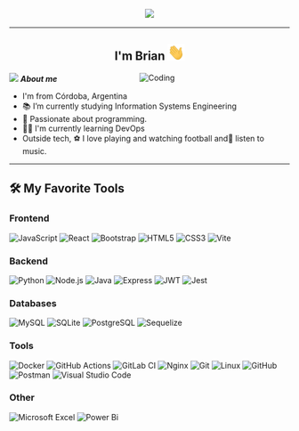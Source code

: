 <p align="center">
  <img src="https://miro.medium.com/max/2048/1*OohqW5DGh9CQS4hLY5FXzA.png" height="230"/>
</p>
<hr>
<div align="center">
<h2> I'm Brian <img src="https://github.com/ABSphreak/ABSphreak/blob/master/gifs/Hi.gif" width="30px"></h2>
</div>

<img align="right" alt="Coding" width="270" src="https://i.pinimg.com/originals/81/17/8b/81178b47a8598f0c81c4799f2cdd4057.gif">

<img src="https://media.giphy.com/media/ObNTw8Uzwy6KQ/giphy.gif" width="30px">&nbsp;***About me***

-  I'm from Córdoba, Argentina
- 📚  I’m currently studying Information Systems Engineering
- 👯 Passionate about programming.
- 💪🏼 I'm currently learning DevOps
- Outside tech, ⚽ I love playing and watching football and🎵 listen to music.

<hr>

## 🛠️ My Favorite Tools

### **Frontend**
![JavaScript](https://img.shields.io/badge/javascript-323330.svg?style=for-the-badge&logo=javascript&logoColor=F7DF1E)
![React](https://img.shields.io/badge/react-61DAFB.svg?style=for-the-badge&logo=react&logoColor=black)
![Bootstrap](https://img.shields.io/badge/bootstrap-563D7C.svg?style=for-the-badge&logo=bootstrap&logoColor=white)
![HTML5](https://img.shields.io/badge/html5-E34F26.svg?style=for-the-badge&logo=html5&logoColor=white)
![CSS3](https://img.shields.io/badge/css3-1572B6.svg?style=for-the-badge&logo=css3&logoColor=white)
![Vite](https://img.shields.io/badge/vite-646CFF.svg?style=for-the-badge&logo=vite&logoColor=white)

### **Backend**
![Python](https://img.shields.io/badge/python-3776AB.svg?style=for-the-badge&logo=python&logoColor=white)
![Node.js](https://img.shields.io/badge/node.js-339933.svg?style=for-the-badge&logo=node.js&logoColor=white)
![Java](https://img.shields.io/badge/java-%23ED8B00.svg?style=for-the-badge&logo=openjdk&logoColor=white)
![Express](https://img.shields.io/badge/express-000000.svg?style=for-the-badge&logo=express&logoColor=white)
![JWT](https://img.shields.io/badge/JWT-000000.svg?style=for-the-badge&logo=json-web-tokens&logoColor=white)
![Jest](https://img.shields.io/badge/-jest-%23C21325?style=for-the-badge&logo=jest&logoColor=white)

### **Databases**
![MySQL](https://img.shields.io/badge/mysql-4479A1.svg?style=for-the-badge&logo=mysql&logoColor=white)
![SQLite](https://img.shields.io/badge/sqlite-003B57.svg?style=for-the-badge&logo=sqlite&logoColor=white)
![PostgreSQL](https://img.shields.io/badge/postgresql-336791.svg?style=for-the-badge&logo=postgresql&logoColor=white)
![Sequelize](https://img.shields.io/badge/sequelize-52B0E7.svg?style=for-the-badge&logo=sequelize&logoColor=white)

### **Tools**
![Docker](https://img.shields.io/badge/docker-2496ED.svg?style=for-the-badge&logo=docker&logoColor=white)
![GitHub Actions](https://img.shields.io/badge/github%20actions-%232671E5.svg?style=for-the-badge&logo=githubactions&logoColor=white)
![GitLab CI](https://img.shields.io/badge/gitlab%20ci-%23181717.svg?style=for-the-badge&logo=gitlab&logoColor=white)
![Nginx](https://img.shields.io/badge/nginx-%23009639.svg?style=for-the-badge&logo=nginx&logoColor=white)
![Git](https://img.shields.io/badge/git-F05032.svg?style=for-the-badge&logo=git&logoColor=white)
![Linux](https://img.shields.io/badge/linux-FCC624.svg?style=for-the-badge&logo=linux&logoColor=black)
![GitHub](https://img.shields.io/badge/github-181717.svg?style=for-the-badge&logo=github&logoColor=white)
![Postman](https://img.shields.io/badge/postman-FF6C37.svg?style=for-the-badge&logo=postman&logoColor=white)
![Visual Studio Code](https://img.shields.io/badge/visual%20studio%20code-007ACC.svg?style=for-the-badge&logo=visual-studio-code&logoColor=white)

### **Other**
![Microsoft Excel](https://img.shields.io/badge/Microsoft_Excel-217346?style=for-the-badge&logo=microsoft-excel&logoColor=white)
![Power Bi](https://img.shields.io/badge/power_bi-F2C811?style=for-the-badge&logo=powerbi&logoColor=black)


